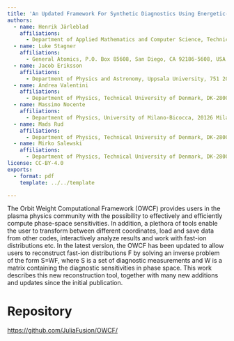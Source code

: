 ```yaml
---
title: 'An Updated Framework For Synthetic Diagnostics Using Energetic-particle Orbits in Tokamaks'
authors:
  - name: Henrik Järleblad
    affiliations:
      - Department of Applied Mathematics and Computer Science, Technical University of Denmark, DK-2800 Kgs. Lyngby, Denmark
  - name: Luke Stagner
    affiliations:
      - General Atomics, P.O. Box 85608, San Diego, CA 92186-5608, USA
  - name: Jacob Eriksson
    affiliations:
      - Department of Physics and Astronomy, Uppsala University, 751 20 Uppsala, Sweden
  - name: Andrea Valentini
    affiliations:
      - Department of Physics, Technical University of Denmark, DK-2800 Kgs. Lyngby, Denmark
  - name: Massimo Nocente
    affiliations:
      - Department of Physics, University of Milano-Bicocca, 20126 Milano, Italy
  - name: Mads Rud
    affiliations:
      - Department of Physics, Technical University of Denmark, DK-2800 Kgs. Lyngby, Denmark
  - name: Mirko Salewski
    affiliations:
      - Department of Physics, Technical University of Denmark, DK-2800 Kgs. Lyngby, Denmark
license: CC-BY-4.0
exports:
  - format: pdf
    template: ../../template

---
```


The Orbit Weight Computational Framework (OWCF) provides users in the plasma physics community with the possibility to effectively and efficiently compute phase-space sensitivities. In addition, a plethora of tools enable the user to transform between different coordinates, load and save data from other codes, interactively analyze results and work with fast-ion distributions etc. In the latest version, the OWCF has been updated to allow users to reconstruct fast-ion distributions F by solving an inverse problem of the form S=WF, where S is a set of diagnostic measurements and W is a matrix containing the diagnostic sensitivities in phase space. This work describes this new reconstruction tool, together with many new additions and updates since the initial publication.

# Repository
https://github.com/JuliaFusion/OWCF/

